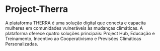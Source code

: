# Project-Therra
A plataforma THERRA é uma solução digital que conecta e capacita mulheres em comunidades vulneráveis ​​às mudanças climáticas. A plataforma oferece quatro soluções principais: Project Hub, Educação e Treinamento, Incentivo ao Cooperativismo e Previsões Climáticas Personalizadas.
